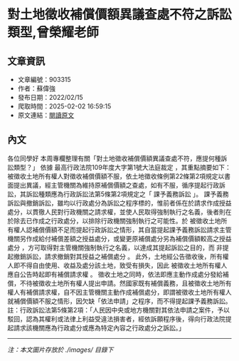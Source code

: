 # 對土地徵收補償價額異議查處不符之訴訟類型,曾榮耀老師

## 文章資訊
- 文章編號：903315
- 作者：蘇偉強
- 發布日期：2022/02/15
- 爬取時間：2025-02-02 16:59:15
- 原文連結：[閱讀原文](https://real-estate.get.com.tw/Columns/detail.aspx?no=903315)

## 內文
各位同學好
本周專欄整理有關「對土地徵收補償價額異議查處不符，應提何種訴訟類型？」
依據
最高行政法院109年度大字第1號大法庭裁定
，其重點摘要如下：
被徵收土地所有權人對徵收補償價額不服，依土地徵收條例第22條第2項規定以書面提出異議，經主管機關為維持原補償價額之查處，如有不服，循序提起行政訴訟，其訴訟種類應為行政訴訟法第5條第2項規定之「
課予義務訴訟
」。
課予義務訴訟與撤銷訴訟，雖均以行政處分為訴訟之程序標的，惟前者係在於請求作成授益處分，以貫徹人民對行政機關之請求權，並使人民取得強制執行之名義，後者則在於除去已作成之行政處分，以排除行政機關強制執行之可能性。於
被徵收土地所有權人認補償價額不足而提起行政訴訟之情形，其自當提起課予義務訴訟請求主管機關另作成給付補償差額之授益處分，或變更原補償處分另為補償價額較高之授益處分
，方可取得對主管機關強制執行之名義，以達成其提起訴訟之目的，而
非提起撤銷訴訟，請求撤銷對其授益之補償處分
。
此外，土地經公告徵收後，所有權人即不得自由使用、收益及處分該土地，致受有損失，因此
被徵收土地所有權人應自公告時起即有補償請求權
。
徵收土地之同時，依法即應主動作成處分發給補償，不待被徵收土地所有權人提出申請。然國家既有補償義務，且被徵收土地所有權人有補償請求權，自不因主管機關主動作成補償處分，即謂被徵收土地所有權人就補償價額不服之情形，因欠缺「依法申請」之程序，而不得提起課予義務訴訟。
註：行政訴訟法第5條第2項：「人民因中央或地方機關對其依法申請之案件，予以駁回，認為其權利或法律上利益受違法損害者，經依訴願程序後，得向行政法院提起請求該機關應為行政處分或應為特定內容之行政處分之訴訟。」

---
*注：本文圖片存放於 ./images/ 目錄下*
